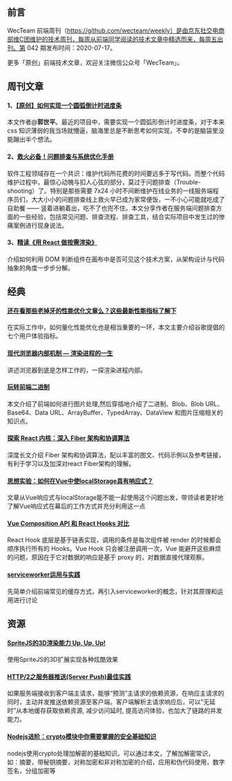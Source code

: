 ## 前言

WecTeam 前端周刊（https://github.com/wecteam/weekly）是由京东社交电商部维C团维护的技术周刊，每周从前端同学阅读的技术文章中精选而来，每周五出刊。第 042 期发布时间：2020-07-17。

更多「原创」前端技术文章，欢迎关注微信公众号「WecTeam」。

## 周刊文章

#### 1、[【原创】如何实现一个圆弧倒计时进度条](https://mp.weixin.qq.com/s/f2ZhTN-5R6GOxrJDBrjcVQ)
本文作者@**郭世平**。最近的项目中，需要实现一个圆弧形倒计时进度条，对于本来 css 知识薄弱的我当场就懵逼，脑海里总是不断思考如何实现，不幸的是脑袋里没能蹦出半个想法。

#### 2、[救火必备！问题排查与系统优化手册](https://mp.weixin.qq.com/s/AYf-sUv2StODBx-10_K0Sg)

软件工程领域存在一个共识：维护代码所花费的时间要远多于写代码。而整个代码维护过程中，最惊心动魄与扣人心弦的部分，莫过于问题排查（Trouble-shooting）了。特别是那些需要 7x24 小时不间断维护在线业务的一线服务端程序员们，大大小小的问题排查线上救火早已成为家常便饭，一不小心可能就吃成了自助餐 —— 竖着进躺着出，吃不了也兜不住。本文分享作者在服务端问题排查方面的一些经验，包括常见问题、排查流程、排查工具，结合实际项目中发生过的惨痛案例进行现身说法。

#### 3、[精读《用 React 做按需渲染》](https://mp.weixin.qq.com/s/dEIL8aJedVjQl4Z8TsL6uQ)
介绍如何利用 DOM 判断组件在画布中是否可见这个技术方案，从架构设计与代码抽象的角度一步步分解。


## 经典

#### [还在看那些老掉牙的性能优化文章么？这些最新性能指标了解下](https://juejin.im/post/5f0b056de51d45349917bf16)
在实际工作中，如何量化性能优化也是相当重要的一环，本文主要介绍谷歌提倡的七个用户体验指标。

#### [现代浏览器内部机制 — 渲染进程的一生](https://mp.weixin.qq.com/s/RBQloSbupaDi6EuPpGLCbQ)
讲述浏览器到底是怎样工作的，一探渲染进程内部。

#### [玩转前端二进制](https://segmentfault.com/a/1190000023101367)
本文介绍了前端如何进行图片处理,然后穿插地介绍了二进制、Blob、Blob URL、Base64、Data URL、ArrayBuffer、TypedArray、DataView 和图片压缩相关的知识点。

#### [探索 React 内核：深入 Fiber 架构和协调算法](https://mp.weixin.qq.com/s/l2u4HAlmH6xudLa6qozWfw)
深度长文介绍 Fiber 架构和协调算法，配以丰富的图文、代码示例以及参考链接，有利于学习以及加深对react Fiber架构的理解。

#### [思想实验：如何在Vue中使localStorage具有响应式？](https://juejin.im/post/5f0d4c9be51d4534a5416a9c)
文章从Vue响应式与localStorage能不能一起使用这个问题出发，带领读者更好地了解Vue响应式在幕后的工作方式并充分利用这一点

#### [Vue Composition API 和 React Hooks 对比](https://mp.weixin.qq.com/s/tXwSFUz-ZDlP_dSp2Jevhg)
React Hook 底层是基于链表实现，调用的条件是每次组件被 render 的时候都会顺序执行所有的 Hooks。Vue Hook 只会被注册调用一次，Vue 能避开这些麻烦的问题，原因在于它对数据的响应是基于 proxy 的，对数据直接代理观察。

#### [serviceworker运用与实践](https://github.com/omnipotent-front-end/blog/issues/2)
先简单介绍前端常见的缓存方式，再引入serviceworker的概念，针对其原理和运用进行讨论


## 资源

#### [SpriteJS的3D渲染能力 Up, Up, Up!](https://zhuanlan.zhihu.com/p/103253115)
使用SpriteJS的3D扩展实现各种炫酷效果

#### [HTTP/2之服务器推送(Server Push)最佳实践](https://juejin.im/post/5b5935f76fb9a04f89783b44)
如果服务端接收到客户端主请求，能够“预测”主请求的依赖资源，在响应主请求的同时，主动并发推送依赖资源至客户端。客户端解析主请求响应后，可以”无延时”从本地缓存获取依赖资源, 减少访问延时, 提高访问体验，也加大了链路的并发能力。

#### [Nodejs进阶：crypto模块中你需要掌握的安全基础知识](https://mp.weixin.qq.com/s/2jiGRQx3EFK9ksm9kJUeTA)
nodejs使用crypto处理加解密的基础知识。可以通过本文，了解加解密常识，如：摘要，带秘钥摘要，对称加密和非对称加密的介绍，应用和伪代码使用，数字签名，分组加密等